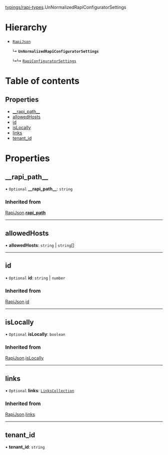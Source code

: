 [typings/rapi-types](../modules/typings_rapi_types.md).UnNormalizedRapiConfiguratorSettings

# Hierarchy

- [`RapiJson`](typings_rapi_types.RapiJson.md)

  ↳ **`UnNormalizedRapiConfiguratorSettings`**

  ↳↳ [`RapiConfiguratorSettings`](typings_rapi_types.RapiConfiguratorSettings.md)

# Table of contents

## Properties

- [\_\_rapi\_path\_\_](typings_rapi_types.UnNormalizedRapiConfiguratorSettings.md#__rapi_path__)
- [allowedHosts](typings_rapi_types.UnNormalizedRapiConfiguratorSettings.md#allowedhosts)
- [id](typings_rapi_types.UnNormalizedRapiConfiguratorSettings.md#id)
- [isLocally](typings_rapi_types.UnNormalizedRapiConfiguratorSettings.md#islocally)
- [links](typings_rapi_types.UnNormalizedRapiConfiguratorSettings.md#links)
- [tenant\_id](typings_rapi_types.UnNormalizedRapiConfiguratorSettings.md#tenant_id)

# Properties

## \_\_rapi\_path\_\_

• `Optional` **\_\_rapi\_path\_\_**: `string`

### Inherited from

[RapiJson](typings_rapi_types.RapiJson.md).[__rapi_path__](typings_rapi_types.RapiJson.md#__rapi_path__)

___

## allowedHosts

• **allowedHosts**: `string` \| `string`[]

___

## id

• `Optional` **id**: `string` \| `number`

### Inherited from

[RapiJson](typings_rapi_types.RapiJson.md).[id](typings_rapi_types.RapiJson.md#id)

___

## isLocally

• `Optional` **isLocally**: `boolean`

### Inherited from

[RapiJson](typings_rapi_types.RapiJson.md).[isLocally](typings_rapi_types.RapiJson.md#islocally)

___

## links

• `Optional` **links**: [`LinksCollection`](typings_rapi_types.LinksCollection.md)

### Inherited from

[RapiJson](typings_rapi_types.RapiJson.md).[links](typings_rapi_types.RapiJson.md#links)

___

## tenant\_id

• **tenant\_id**: `string`
